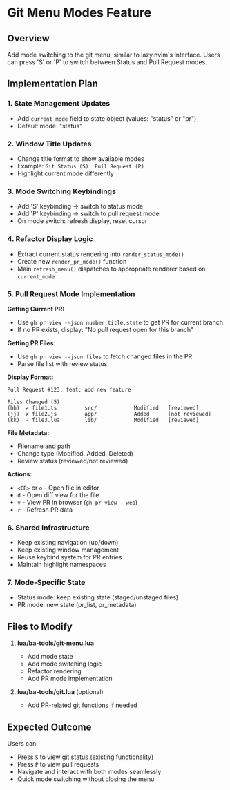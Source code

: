 # Git Menu Modes Feature

## Overview
Add mode switching to the git menu, similar to lazy.nvim's interface. Users can press 'S' or 'P' to switch between Status and Pull Request modes.

## Implementation Plan

### 1. State Management Updates
- Add `current_mode` field to state object (values: "status" or "pr")
- Default mode: "status"

### 2. Window Title Updates
- Change title format to show available modes
- Example: ` Git Status (S)  Pull Request (P) `
- Highlight current mode differently

### 3. Mode Switching Keybindings
- Add 'S' keybinding → switch to status mode
- Add 'P' keybinding → switch to pull request mode
- On mode switch: refresh display, reset cursor

### 4. Refactor Display Logic
- Extract current status rendering into `render_status_mode()`
- Create new `render_pr_mode()` function
- Main `refresh_menu()` dispatches to appropriate renderer based on `current_mode`

### 5. Pull Request Mode Implementation

**Getting Current PR:**
- Use `gh pr view --json number,title,state` to get PR for current branch
- If no PR exists, display: "No pull request open for this branch"

**Getting PR Files:**
- Use `gh pr view --json files` to fetch changed files in the PR
- Parse file list with review status

**Display Format:**
```
Pull Request #123: feat: add new feature

Files Changed (5)
(hh)  ✓ file1.ts         src/            Modified   [reviewed]
(jj)  ✗ file2.js         app/            Added      [not reviewed]
(kk)  ✓ file3.lua        lib/            Modified   [reviewed]
```

**File Metadata:**
- Filename and path
- Change type (Modified, Added, Deleted)
- Review status (reviewed/not reviewed)

**Actions:**
- `<CR>` or `o` - Open file in editor
- `d` - Open diff view for the file
- `v` - View PR in browser (`gh pr view --web`)
- `r` - Refresh PR data

### 6. Shared Infrastructure
- Keep existing navigation (up/down)
- Keep existing window management
- Reuse keybind system for PR entries
- Maintain highlight namespaces

### 7. Mode-Specific State
- Status mode: keep existing state (staged/unstaged files)
- PR mode: new state (pr_list, pr_metadata)

## Files to Modify

1. **lua/ba-tools/git-menu.lua**
   - Add mode state
   - Add mode switching logic
   - Refactor rendering
   - Add PR mode implementation

2. **lua/ba-tools/git.lua** (optional)
   - Add PR-related git functions if needed

## Expected Outcome

Users can:
- Press `S` to view git status (existing functionality)
- Press `P` to view pull requests
- Navigate and interact with both modes seamlessly
- Quick mode switching without closing the menu

